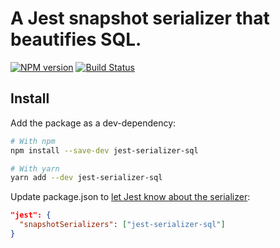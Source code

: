 # A Jest snapshot serializer that beautifies SQL.

[![NPM version](https://badge.fury.io/js/jest-serializer-sql.svg)](https://npmjs.org/package/jest-serializer-sql)
[![Build Status](https://travis-ci.org/rayrutjes/jest-serializer-sql.svg?branch=master)](https://travis-ci.org/popul/jest-serializer-sql)

## Install

Add the package as a dev-dependency:

```bash
# With npm
npm install --save-dev jest-serializer-sql

# With yarn
yarn add --dev jest-serializer-sql
```

Update package.json to [let Jest know about the serializer](https://facebook.github.io/jest/docs/configuration.html#snapshotserializers-array-string):

```json
"jest": {
  "snapshotSerializers": ["jest-serializer-sql"]
}
```